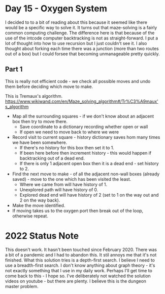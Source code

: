 # Day 15 - Oxygen System #
I decided to to a bit of reading about this because it seemed like there would be a specific way to solve it.
It turns out that maze-solving is a fairly common computing challenge. The difference here is that because of the use of the intcode computer
backtracking is not as straight-forward. I put a lot of thought into how to use recursion but I just couldn't see it. I also thought about
forking each time there was a junction (more than two routes out of a box) but I could forsee that becoming unmanageable pretty quickly.

## Part 1 ##
This is really not efficient code - we check all possible moves and undo them before deciding which move to make.

This is Tremaux's algorithm.
https://www.wikiwand.com/en/Maze_solving_algorithm#/Tr%C3%A9maux's_algorithm

* Map all the surrounding squares - if we don't know about an adjacent box then try to move there.
    * Save coordinate to a dictionary recording whether open or wall
    * If open we need to move back to where we were
* Record visit to current square - history dictionary saves hom many times we have been somewhere.
    * If there's no history for this box then set it to 1.
    * If been here before then increment history - this would happen if backtracking out of a dead end.
    * If there is only 1 adjacent open box then it is a dead end - set history to 2.
* Find the next move to make - of all the adjacent non-wall boxes (already saved) - move to the one which has been visited the least.
    * Where we came from will have history of 1.
    * Unexplored path will have history of 0.
    * Explored dead end will have history of 2 (set to 1 on the way out and 2 on the way back).
* Make the move identified.
* If moving takes us to the oxygen port then break out of the loop, otherwise repeat.


# 2022 Status Note
This doesn't work. It hasn't been touched since February 2020. There was a bit of a pandemic and I had to abandon this. It stil annoys me that it's not finished.
What this solution tries is a depth-first search. I believe I need to use a breadth-first search. I don't know anything about graph theory - it's not exactly something
that I use in my daily work. Perhaps I'll get time to come back to this - I hope so. I've deliberately not watched the solution videos on youtube - but there are 
plenty. I believe this is the dungeon master problem.